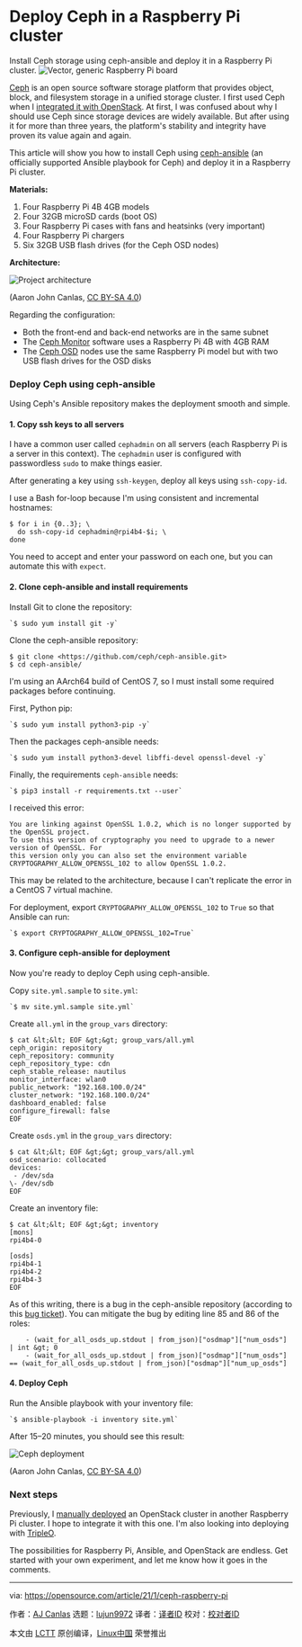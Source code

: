 [#]: collector: (lujun9972)
[#]: translator: (geekpi)
[#]: reviewer: ( )
[#]: publisher: ( )
[#]: url: ( )
[#]: subject: (Deploy Ceph in a Raspberry Pi cluster)
[#]: via: (https://opensource.com/article/21/1/ceph-raspberry-pi)
[#]: author: (AJ Canlas https://opensource.com/users/ajscanlas)

Deploy Ceph in a Raspberry Pi cluster
======
Install Ceph storage using ceph-ansible and deploy it in a Raspberry Pi
cluster.
![Vector, generic Raspberry Pi board][1]

[Ceph][2] is an open source software storage platform that provides object, block, and filesystem storage in a unified storage cluster. I first used Ceph when I [integrat][3][ed it with OpenStack][3]. At first, I was confused about why I should use Ceph since storage devices are widely available. But after using it for more than three years, the platform's stability and integrity have proven its value again and again.

This article will show you how to install Ceph using [ceph-ansible][4] (an officially supported Ansible playbook for Ceph) and deploy it in a Raspberry Pi cluster.

**Materials:**

  1. Four Raspberry Pi 4B 4GB models
  2. Four 32GB microSD cards (boot OS)
  3. Four Raspberry Pi cases with fans and heatsinks (very important)
  4. Four Raspberry Pi chargers
  5. Six 32GB USB flash drives (for the Ceph OSD nodes)



**Architecture:**

![Project architecture][5]

(Aaron John Canlas, [CC BY-SA 4.0][6])

Regarding the configuration:

  * Both the front-end and back-end networks are in the same subnet
  * The [Ceph Monitor][7] software uses a Raspberry Pi 4B with 4GB RAM
  * The [Ceph OSD][8] nodes use the same Raspberry Pi model but with two USB flash drives for the OSD disks



### Deploy Ceph using ceph-ansible

Using Ceph's Ansible repository makes the deployment smooth and simple.

#### 1\. Copy ssh keys to all servers

I have a common user called `cephadmin` on all servers (each Raspberry Pi is a server in this context). The `cephadmin` user is configured with passwordless `sudo` to make things easier.

After generating a key using `ssh-keygen`, deploy all keys using `ssh-copy-id`.

I use a Bash for-loop because I'm using consistent and incremental hostnames:


```
$ for i in {0..3}; \
  do ssh-copy-id cephadmin@rpi4b4-$i; \
done
```

You need to accept and enter your password on each one, but you can automate this with `expect`.

#### 2\. Clone ceph-ansible and install requirements

Install Git to clone the repository:


```
`$ sudo yum install git -y`
```

Clone the ceph-ansible repository:


```
$ git clone <https://github.com/ceph/ceph-ansible.git>
$ cd ceph-ansible/
```

I'm using an AArch64 build of CentOS 7, so I must install some required packages before continuing.

First, Python pip:


```
`$ sudo yum install python3-pip -y`
```

Then the packages ceph-ansible needs:


```
`$ sudo yum install python3-devel libffi-devel openssl-devel -y`
```

Finally, the requirements `ceph-ansible` needs:


```
`$ pip3 install -r requirements.txt --user`
```

I received this error:


```
You are linking against OpenSSL 1.0.2, which is no longer supported by the OpenSSL project.
To use this version of cryptography you need to upgrade to a newer version of OpenSSL. For
this version only you can also set the environment variable
CRYPTOGRAPHY_ALLOW_OPENSSL_102 to allow OpenSSL 1.0.2.
```

This may be related to the architecture, because I can't replicate the error in a CentOS 7 virtual machine.

For deployment, export `CRYPTOGRAPHY_ALLOW_OPENSSL_102` to `True` so that Ansible can run:


```
`$ export CRYPTOGRAPHY_ALLOW_OPENSSL_102=True`
```

#### 3\. Configure ceph-ansible for deployment

Now you're ready to deploy Ceph using ceph-ansible.

Copy `site.yml.sample` to `site.yml`:


```
`$ mv site.yml.sample site.yml`
```

Create `all.yml` in the `group_vars` directory:


```
$ cat &lt;&lt; EOF &gt;&gt; group_vars/all.yml
ceph_origin: repository
ceph_repository: community
ceph_repository_type: cdn
ceph_stable_release: nautilus
monitor_interface: wlan0
public_network: "192.168.100.0/24"
cluster_network: "192.168.100.0/24"
dashboard_enabled: false
configure_firewall: false
EOF
```

Create `osds.yml` in the `group_vars` directory:


```
$ cat &lt;&lt; EOF &gt;&gt; group_vars/all.yml
osd_scenario: collocated
devices:
 - /dev/sda
\- /dev/sdb
EOF
```

Create an inventory file:


```
$ cat &lt;&lt; EOF &gt;&gt; inventory
[mons]
rpi4b4-0

[osds]
rpi4b4-1
rpi4b4-2
rpi4b4-3
EOF
```

As of this writing, there is a bug in the ceph-ansible repository (according to this [bug ticket][9]). You can mitigate the bug by editing line 85 and 86 of the roles:


```
    - (wait_for_all_osds_up.stdout | from_json)["osdmap"]["num_osds"] | int &gt; 0
    - (wait_for_all_osds_up.stdout | from_json)["osdmap"]["num_osds"] == (wait_for_all_osds_up.stdout | from_json)["osdmap"]["num_up_osds"]
```

#### 4\. Deploy Ceph

Run the Ansible playbook with your inventory file:


```
`$ ansible-playbook -i inventory site.yml`
```

After 15–20 minutes, you should see this result:

![Ceph deployment][10]

(Aaron John Canlas, [CC BY-SA 4.0][6])

### Next steps

Previously, I [manually deployed][11] an OpenStack cluster in another Raspberry Pi cluster. I hope to integrate it with this one. I'm also looking into deploying with [TripleO][12].

The possibilities for Raspberry Pi, Ansible, and OpenStack are endless. Get started with your own experiment, and let me know how it goes in the comments.

--------------------------------------------------------------------------------

via: https://opensource.com/article/21/1/ceph-raspberry-pi

作者：[AJ Canlas][a]
选题：[lujun9972][b]
译者：[译者ID](https://github.com/译者ID)
校对：[校对者ID](https://github.com/校对者ID)

本文由 [LCTT](https://github.com/LCTT/TranslateProject) 原创编译，[Linux中国](https://linux.cn/) 荣誉推出

[a]: https://opensource.com/users/ajscanlas
[b]: https://github.com/lujun9972
[1]: https://opensource.com/sites/default/files/styles/image-full-size/public/lead-images/raspberrypi_board_vector_red.png?itok=yaqYjYqI (Vector, generic Raspberry Pi board)
[2]: https://ceph.io/
[3]: https://opensource.com/business/15/1/introduction-ceph-storage-openstack
[4]: https://docs.ceph.com/projects/ceph-ansible/en/latest/index.html#
[5]: https://opensource.com/sites/default/files/uploads/architecture_0_0.png (Project architecture)
[6]: https://creativecommons.org/licenses/by-sa/4.0/
[7]: https://docs.ceph.com/en/latest/glossary/#term-Ceph-Monitor
[8]: https://docs.ceph.com/en/latest/glossary/#term-OSD
[9]: https://tracker.ceph.com/issues/43430
[10]: https://opensource.com/sites/default/files/uploads/ceph.png (Ceph deployment)
[11]: https://opensource.com/article/20/12/openstack-raspberry-pi
[12]: https://wiki.openstack.org/wiki/TripleO
